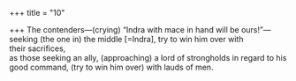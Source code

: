 +++
title = "10"

+++
The contenders—(crying) “Indra with mace in hand will be ours!”— seeking (the one in) the middle [=Indra], try to win him over with  
their sacrifices,  
as those seeking an ally, (approaching) a lord of strongholds in regard  to his good command, (try to win him over) with lauds of men.  